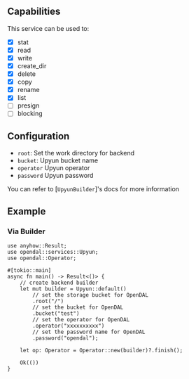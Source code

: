 ## Capabilities

This service can be used to:

- [x] stat
- [x] read
- [x] write
- [x] create_dir
- [x] delete
- [x] copy
- [x] rename
- [x] list
- [ ] presign
- [ ] blocking

## Configuration

- `root`: Set the work directory for backend
- `bucket`: Upyun bucket name
- `operator` Upyun operator
- `password` Upyun password

You can refer to [`UpyunBuilder`]'s docs for more information

## Example

### Via Builder

```rust,no_run
use anyhow::Result;
use opendal::services::Upyun;
use opendal::Operator;

#[tokio::main]
async fn main() -> Result<()> {
    // create backend builder
    let mut builder = Upyun::default()
        // set the storage bucket for OpenDAL
        .root("/")
        // set the bucket for OpenDAL
        .bucket("test")
        // set the operator for OpenDAL
        .operator("xxxxxxxxxx")
        // set the password name for OpenDAL
        .password("opendal");

    let op: Operator = Operator::new(builder)?.finish();

    Ok(())
}
```

